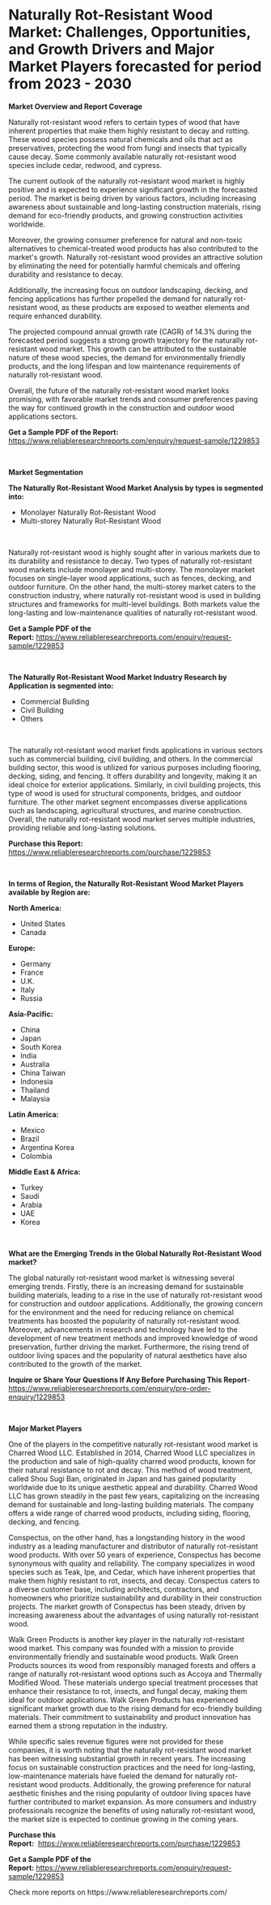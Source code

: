<p><h1>Naturally Rot-Resistant Wood Market: Challenges, Opportunities, and Growth Drivers and Major Market Players forecasted for period from 2023 - 2030</h1></p><p><strong>Market Overview and Report Coverage</strong></p>
<p><p>Naturally rot-resistant wood refers to certain types of wood that have inherent properties that make them highly resistant to decay and rotting. These wood species possess natural chemicals and oils that act as preservatives, protecting the wood from fungi and insects that typically cause decay. Some commonly available naturally rot-resistant wood species include cedar, redwood, and cypress.</p><p>The current outlook of the naturally rot-resistant wood market is highly positive and is expected to experience significant growth in the forecasted period. The market is being driven by various factors, including increasing awareness about sustainable and long-lasting construction materials, rising demand for eco-friendly products, and growing construction activities worldwide.</p><p>Moreover, the growing consumer preference for natural and non-toxic alternatives to chemical-treated wood products has also contributed to the market's growth. Naturally rot-resistant wood provides an attractive solution by eliminating the need for potentially harmful chemicals and offering durability and resistance to decay.</p><p>Additionally, the increasing focus on outdoor landscaping, decking, and fencing applications has further propelled the demand for naturally rot-resistant wood, as these products are exposed to weather elements and require enhanced durability.</p><p>The projected compound annual growth rate (CAGR) of 14.3% during the forecasted period suggests a strong growth trajectory for the naturally rot-resistant wood market. This growth can be attributed to the sustainable nature of these wood species, the demand for environmentally friendly products, and the long lifespan and low maintenance requirements of naturally rot-resistant wood.</p><p>Overall, the future of the naturally rot-resistant wood market looks promising, with favorable market trends and consumer preferences paving the way for continued growth in the construction and outdoor wood applications sectors.</p></p>
<p><strong>Get a Sample PDF of the Report:</strong> <a href="https://www.reliableresearchreports.com/enquiry/request-sample/1229853">https://www.reliableresearchreports.com/enquiry/request-sample/1229853</a></p>
<p>&nbsp;</p>
<p><strong>Market Segmentation</strong></p>
<p><strong>The Naturally Rot-Resistant Wood Market Analysis by types is segmented into:</strong></p>
<p><ul><li>Monolayer Naturally Rot-Resistant Wood</li><li>Multi-storey Naturally Rot-Resistant Wood</li></ul></p>
<p>&nbsp;</p>
<p><p>Naturally rot-resistant wood is highly sought after in various markets due to its durability and resistance to decay. Two types of naturally rot-resistant wood markets include monolayer and multi-storey. The monolayer market focuses on single-layer wood applications, such as fences, decking, and outdoor furniture. On the other hand, the multi-storey market caters to the construction industry, where naturally rot-resistant wood is used in building structures and frameworks for multi-level buildings. Both markets value the long-lasting and low-maintenance qualities of naturally rot-resistant wood.</p></p>
<p><strong>Get a Sample PDF of the Report:</strong>&nbsp;<a href="https://www.reliableresearchreports.com/enquiry/request-sample/1229853">https://www.reliableresearchreports.com/enquiry/request-sample/1229853</a></p>
<p>&nbsp;</p>
<p><strong>The Naturally Rot-Resistant Wood Market Industry Research by Application is segmented into:</strong></p>
<p><ul><li>Commercial Building</li><li>Civil Building</li><li>Others</li></ul></p>
<p>&nbsp;</p>
<p><p>The naturally rot-resistant wood market finds applications in various sectors such as commercial building, civil building, and others. In the commercial building sector, this wood is utilized for various purposes including flooring, decking, siding, and fencing. It offers durability and longevity, making it an ideal choice for exterior applications. Similarly, in civil building projects, this type of wood is used for structural components, bridges, and outdoor furniture. The other market segment encompasses diverse applications such as landscaping, agricultural structures, and marine construction. Overall, the naturally rot-resistant wood market serves multiple industries, providing reliable and long-lasting solutions.</p></p>
<p><strong>Purchase this Report:</strong>&nbsp; <a href="https://www.reliableresearchreports.com/purchase/1229853">https://www.reliableresearchreports.com/purchase/1229853</a></p>
<p>&nbsp;</p>
<p><strong>In terms of Region, the Naturally Rot-Resistant Wood Market Players available by Region are:</strong></p>
<p>
    <p> <strong> North America: </strong>
        <ul>
            <li>United States</li>
            <li>Canada</li>
        </ul>
        </p> 
    <p> <strong> Europe: </strong>
        <ul>
            <li>Germany</li>
            <li>France</li>
            <li>U.K.</li>
            <li>Italy</li>
            <li>Russia</li>
        </ul>
        </p> 
    <p> <strong> Asia-Pacific: </strong>
        <ul>
            <li>China</li>
            <li>Japan</li>
            <li>South Korea</li>
            <li>India</li>
            <li>Australia</li>
            <li>China Taiwan</li>
            <li>Indonesia</li>
            <li>Thailand</li>
            <li>Malaysia</li>
        </ul>
        </p> 
    <p> <strong> Latin America: </strong>
        <ul>
            <li>Mexico</li>
            <li>Brazil</li>
            <li>Argentina Korea</li>
            <li>Colombia</li>
        </ul>
        </p> 
    <p> <strong> Middle East & Africa: </strong>
        <ul>
            <li>Turkey</li>
            <li>Saudi</li>
            <li>Arabia</li>
            <li>UAE</li>
            <li>Korea</li>
        </ul>
    </p>
    </p>
<p>&nbsp;</p>
<p><strong>What are the Emerging Trends in the Global Naturally Rot-Resistant Wood market?</strong></p>
<p><p>The global naturally rot-resistant wood market is witnessing several emerging trends. Firstly, there is an increasing demand for sustainable building materials, leading to a rise in the use of naturally rot-resistant wood for construction and outdoor applications. Additionally, the growing concern for the environment and the need for reducing reliance on chemical treatments has boosted the popularity of naturally rot-resistant wood. Moreover, advancements in research and technology have led to the development of new treatment methods and improved knowledge of wood preservation, further driving the market. Furthermore, the rising trend of outdoor living spaces and the popularity of natural aesthetics have also contributed to the growth of the market.</p></p>
<p><strong>Inquire or Share Your Questions If Any Before Purchasing This Report</strong>- <a href="https://www.reliableresearchreports.com/enquiry/pre-order-enquiry/1229853">https://www.reliableresearchreports.com/enquiry/pre-order-enquiry/1229853</a></p>
<p>&nbsp;</p>
<p><strong>Major Market Players</strong></p>
<p><p>One of the players in the competitive naturally rot-resistant wood market is Charred Wood LLC. Established in 2014, Charred Wood LLC specializes in the production and sale of high-quality charred wood products, known for their natural resistance to rot and decay. This method of wood treatment, called Shou Sugi Ban, originated in Japan and has gained popularity worldwide due to its unique aesthetic appeal and durability. Charred Wood LLC has grown steadily in the past few years, capitalizing on the increasing demand for sustainable and long-lasting building materials. The company offers a wide range of charred wood products, including siding, flooring, decking, and fencing. </p><p>Conspectus, on the other hand, has a longstanding history in the wood industry as a leading manufacturer and distributor of naturally rot-resistant wood products. With over 50 years of experience, Conspectus has become synonymous with quality and reliability. The company specializes in wood species such as Teak, Ipe, and Cedar, which have inherent properties that make them highly resistant to rot, insects, and decay. Conspectus caters to a diverse customer base, including architects, contractors, and homeowners who prioritize sustainability and durability in their construction projects. The market growth of Conspectus has been steady, driven by increasing awareness about the advantages of using naturally rot-resistant wood.</p><p>Walk Green Products is another key player in the naturally rot-resistant wood market. This company was founded with a mission to provide environmentally friendly and sustainable wood products. Walk Green Products sources its wood from responsibly managed forests and offers a range of naturally rot-resistant wood options such as Accoya and Thermally Modified Wood. These materials undergo special treatment processes that enhance their resistance to rot, insects, and fungal decay, making them ideal for outdoor applications. Walk Green Products has experienced significant market growth due to the rising demand for eco-friendly building materials. Their commitment to sustainability and product innovation has earned them a strong reputation in the industry.</p><p>While specific sales revenue figures were not provided for these companies, it is worth noting that the naturally rot-resistant wood market has been witnessing substantial growth in recent years. The increasing focus on sustainable construction practices and the need for long-lasting, low-maintenance materials have fueled the demand for naturally rot-resistant wood products. Additionally, the growing preference for natural aesthetic finishes and the rising popularity of outdoor living spaces have further contributed to market expansion. As more consumers and industry professionals recognize the benefits of using naturally rot-resistant wood, the market size is expected to continue growing in the coming years.</p></p>
<p><strong>Purchase this Report:</strong>&nbsp;&nbsp;<a href="https://www.reliableresearchreports.com/purchase/1229853">https://www.reliableresearchreports.com/purchase/1229853</a></p>
<p></p>
<p><strong>Get a Sample PDF of the Report:</strong>&nbsp;<a href="https://www.reliableresearchreports.com/enquiry/request-sample/1229853">https://www.reliableresearchreports.com/enquiry/request-sample/1229853</a></p>
<p>Check more reports on https://www.reliableresearchreports.com/</p>